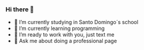 ### Hi there 👋

- 🔭 I’m currently studying in Santo Domingo´s school
- 🌱 I’m currently learning programming
- 🤔 I’m ready to work with you, just text me
- 💬 Ask me about doing a professional page



